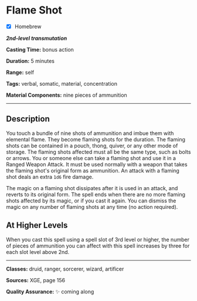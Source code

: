 # Flame Shot

- [x] Homebrew

***2nd-level transmutation***

**Casting Time:** bonus action

**Duration:** 5 minutes

**Range:** self

**Tags:** verbal, somatic, material, concentration

**Material Components:** nine pieces of ammunition

---

## Description
You touch a bundle of nine shots of ammunition and imbue them with elemental flame.
They become flaming shots for the duration.
The flaming shots can be contained in a pouch, thong, quiver, or any other mode of storage.
The flaming shots affected must all be the same type, such as bolts or arrows.
You or someone else can take a flaming shot and use it in a Ranged Weapon Attack.
It must be used normally with a weapon that takes the flaming shot's original form as ammunition.
An attack with a flaming shot deals an extra `1d6` fire damage.

The magic on a flaming shot dissipates after it is used in an attack, and reverts to its original form.
The spell ends when there are no more flaming shots affected by its magic, or if you cast it again.
You can dismiss the magic on any number of flaming shots at any time (no action required).

## At Higher Levels
When you cast this spell using a spell slot of 3rd level or higher, the number of pieces of ammunition you can affect with this spell increases by three for each slot level above 2nd.

---

**Classes:** druid, ranger, sorcerer, wizard, artificer

**Sources:** XGE, page 156

**Quality Assurance:** :sparkles: coming along
